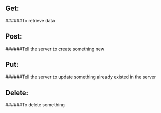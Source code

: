 ## Get:
######To retrieve data

## Post:
######Tell the server to create something new

## Put:
######Tell the server to update something already existed in the server

## Delete:
######To delete something 
